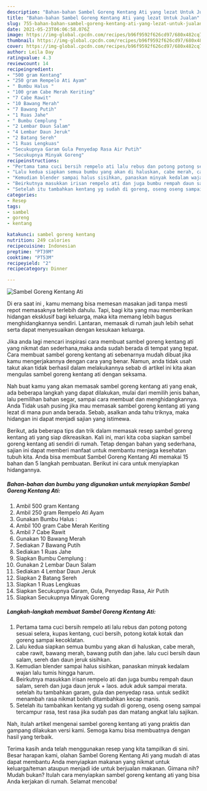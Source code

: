 ```yaml
---
description: "Bahan-bahan Sambel Goreng Kentang Ati yang lezat Untuk Jualan"
title: "Bahan-bahan Sambel Goreng Kentang Ati yang lezat Untuk Jualan"
slug: 755-bahan-bahan-sambel-goreng-kentang-ati-yang-lezat-untuk-jualan
date: 2021-05-23T06:06:58.076Z
image: https://img-global.cpcdn.com/recipes/b96f9592f626cd97/680x482cq70/sambel-goreng-kentang-ati-foto-resep-utama.jpg
thumbnail: https://img-global.cpcdn.com/recipes/b96f9592f626cd97/680x482cq70/sambel-goreng-kentang-ati-foto-resep-utama.jpg
cover: https://img-global.cpcdn.com/recipes/b96f9592f626cd97/680x482cq70/sambel-goreng-kentang-ati-foto-resep-utama.jpg
author: Leila Day
ratingvalue: 4.3
reviewcount: 14
recipeingredient:
- "500 gram Kentang"
- "250 gram Rempelo Ati Ayam"
- " Bumbu Halus "
- "100 gram Cabe Merah Keriting"
- "7 Cabe Rawit"
- "10 Bawang Merah"
- "7 Bawang Putih"
- "1 Ruas Jahe"
- " Bumbu Cemplung "
- "2 Lembar Daun Salam"
- "4 Lembar Daun Jeruk"
- "2 Batang Sereh"
- "1 Ruas Lengkuas"
- "Secukupnya Garam Gula Penyedap Rasa Air Putih"
- "Secukupnya Minyak Goreng"
recipeinstructions:
- "Pertama tama cuci bersih rempelo ati lalu rebus dan potong potong sesuai selera, kupas kentang, cuci bersih, potong kotak kotak dan goreng sampai kecoklatan."
- "Lalu kedua siapkan semua bumbu yang akan di haluskan, cabe merah, cabe rawit, bawang merah, bawang putih dan jahe. lalu cuci bersih daun salam, sereh dan daun jeruk sisihkan."
- "Kemudian blender sampai halus sisihkan, panaskan minyak kedalam wajan lalu tumis hingga harum."
- "Beirkutnya masukkan irisan rempelo ati dan juga bumbu rempah daun salam, sereh dan juga daun jeruk + laos. aduk aduk sampai merata. setelah itu tambahkan garam, gula dan penyedap rasa. untuk sedikit menambah rasa nikmat boleh ditambahkan kecap manis."
- "Setelah itu tambahkan kentang yg sudah di goreng, oseng oseng sampai tercampur rasa, test rasa jika sudah pas dan matang angkat lalu sajikan."
categories:
- Resep
tags:
- sambel
- goreng
- kentang

katakunci: sambel goreng kentang 
nutrition: 249 calories
recipecuisine: Indonesian
preptime: "PT39M"
cooktime: "PT53M"
recipeyield: "2"
recipecategory: Dinner

---
```



![Sambel Goreng Kentang Ati](https://img-global.cpcdn.com/recipes/b96f9592f626cd97/680x482cq70/sambel-goreng-kentang-ati-foto-resep-utama.jpg)

Di era  saat ini , kamu memang bisa memesan masakan jadi tanpa mesti repot memasaknya terlebih dahulu. Tapi, bagi kita yang mau memberikan hidangan eksklusif bagi keluarga, maka kita memang lebih bagus menghidangkannya sendiri. Lantaran, memasak di rumah jauh lebih sehat serta dapat menyesuaikan dengan kesukaan keluarga.

Jika anda lagi mencari inspirasi cara membuat sambel goreng kentang ati yang nikmat dan sederhana,maka anda sudah berada di tempat yang tepat. Cara membuat sambel goreng kentang ati  sebenarnya mudah dibuat jika kamu mengerjakannya dengan cara yang benar. Namun, anda tidak usah takut akan tidak berhasil dalam melakukannya 
sebab di artikel ini kita akan mengulas sambel goreng kentang ati dengan seksama.  



Nah buat kamu yang akan memasak sambel goreng kentang ati yang enak, ada beberapa langkah yang dapat dilakukan, mulai dari memilih jenis bahan, lalu pemilihan bahan segar, sampai cara membuat dan menghidangkannya. Anda Tidak usah pusing jika mau memasak sambel goreng kentang ati yang lezat di mana pun anda berada. Sebab, asalkan anda  tahu triknya, maka hidangan ini dapat menjadi sajian yang istimewa.

Berikut, ada beberapa tips dan trik dalam memasak resep sambel goreng kentang ati yang siap dikreasikan. Kali ini, mari kita coba siapkan sambel goreng kentang ati sendiri di rumah. Tetap dengan bahan yang sederhana, sajian ini dapat memberi manfaat untuk membantu menjaga kesehatan tubuh kita. Anda bisa membuat Sambel Goreng Kentang Ati memakai 15 bahan dan 5 langkah pembuatan. Berikut ini cara untuk menyiapkan hidangannya.

<!--inarticleads1-->

##### Bahan-bahan dan bumbu yang digunakan untuk menyiapkan Sambel Goreng Kentang Ati:

1. Ambil 500 gram Kentang
1. Ambil 250 gram Rempelo Ati Ayam
1. Gunakan  Bumbu Halus :
1. Ambil 100 gram Cabe Merah Keriting
1. Ambil 7 Cabe Rawit
1. Gunakan 10 Bawang Merah
1. Sediakan 7 Bawang Putih
1. Sediakan 1 Ruas Jahe
1. Siapkan  Bumbu Cemplung :
1. Gunakan 2 Lembar Daun Salam
1. Sediakan 4 Lembar Daun Jeruk
1. Siapkan 2 Batang Sereh
1. Siapkan 1 Ruas Lengkuas
1. Siapkan Secukupnya Garam, Gula, Penyedap Rasa, Air Putih
1. Siapkan Secukupnya Minyak Goreng




<!--inarticleads2-->

##### Langkah-langkah membuat Sambel Goreng Kentang Ati:

1. Pertama tama cuci bersih rempelo ati lalu rebus dan potong potong sesuai selera, kupas kentang, cuci bersih, potong kotak kotak dan goreng sampai kecoklatan.
1. Lalu kedua siapkan semua bumbu yang akan di haluskan, cabe merah, cabe rawit, bawang merah, bawang putih dan jahe. lalu cuci bersih daun salam, sereh dan daun jeruk sisihkan.
1. Kemudian blender sampai halus sisihkan, panaskan minyak kedalam wajan lalu tumis hingga harum.
1. Beirkutnya masukkan irisan rempelo ati dan juga bumbu rempah daun salam, sereh dan juga daun jeruk + laos. aduk aduk sampai merata. setelah itu tambahkan garam, gula dan penyedap rasa. untuk sedikit menambah rasa nikmat boleh ditambahkan kecap manis.
1. Setelah itu tambahkan kentang yg sudah di goreng, oseng oseng sampai tercampur rasa, test rasa jika sudah pas dan matang angkat lalu sajikan.




Nah, itulah artikel mengenai  sambel goreng kentang ati  yang praktis dan gampang dilakukan versi kami. Semoga kamu bisa membuatnya dengan hasil yang terbaik. 

Terima kasih anda telah menggunakan resep yang kita tampilkan di sini. Besar harapan kami, olahan  Sambel Goreng Kentang Ati yang mudah di atas dapat membantu Anda menyiapkan makanan yang nikmat untuk keluarga/teman ataupun menjadi ide untuk berjualan makanan. Gimana nih? Mudah bukan? Itulah cara menyiapkan sambel goreng kentang ati yang bisa Anda kerjakan di rumah. Selamat mencoba!

